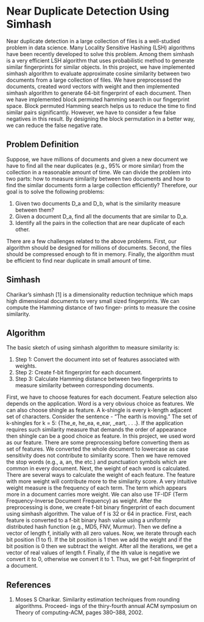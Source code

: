 # Near Duplicate Detection Using Simhash
Near duplicate detection in a large collection of files is a well-studied problem in data science. Many Locality Sensitive Hashing (LSH) algorithms have been recently developed to solve this problem. Among them simhash is a very efficient LSH algorithm that uses probabilistic method to generate similar fingerprints for similar objects. In this project, we have implemented simhash algorithm to evaluate approximate cosine similarity between two documents from a large collection of files. We have preprocessed the documents, created word vectors with weight and then implemented simhash algorithm to generate 64-bit fingerprint of each document. Then we have implemented block permuted hamming search in our fingerprint space. Block permuted Hamming search helps us to reduce the time to find similar pairs significantly. However, we have to consider a few false negatives in this result. By designing the block permutation in a better way, we can reduce the false negative rate.

## Problem Definition
Suppose, we have millions of documents and given a new document we have to find all the near duplicates (e.g., 95% or more similar) from the collection in a reasonable amount of time. We can divide the problem into two parts: how to measure similarity between two documents and how to find the similar documents form a large collection efficiently? Therefore, our goal is to solve the following problems:

1. Given two documents D\_a and D\_b, what is the similarity measure between them?
2. Given a document D\_a, find all the documents that are similar to D\_a.
3. Identify all the pairs in the collection that are near duplicate of each other.

There are a few challenges related to the above problems. First, our algorithm should be designed for millions of documents. Second, the files should be compressed enough to fit in memory. Finally, the algorithm must be efficient to find near duplicate in small amount of time.

## Simhash
Charikar’s simhash [1] is a dimensionality reduction technique which maps high dimensional documents to very small sized fingerprints. We can compute the Hamming distance of two finger- prints to measure the cosine similarity.

## Algorithm

The basic sketch of using simhash algorithm to measure similarity is:

1. Step 1: Convert the document into set of features associated with weights.
2. Step 2: Create f-bit fingerprint for each document.
3. Step 3: Calculate Hamming distance between two fingerprints to measure similarity between corresponding documents.

First, we have to choose features for each document. Feature selection also depends on the application. Word is a very obvious choice as features. We can also choose shingle as feature. A k-shingle is every k-length adjacent set of characters. Consider the sentence - “The earth is moving.” The set of k-shingles for k = 5: {The\_e, he\_ea, e\_ear, \_eart, . . .}. If the application requires such similarity measure that demands the order of appearance then shingle can be a good choice as feature. In this project, we used word as our feature. There are some preprocessing before converting them as set of features. We converted the whole document to lowercase as case sensitivity does not contribute to similarity score. Then we have removed the stop words (e.g., a, an, the etc.) and punctuation symbols which are common in every document. Next, the weight of each word is calculated. There are several ways to calculate the weight of each feature. The feature with more weight will contribute more to the similarity score. A very intuitive weight measure is the frequency of each term. The term which appears more in a document carries more weight. We can also use TF-IDF (Term Frequency-Inverse Document Frequency) as weight.
After the preprocessing is done, we create f-bit binary fingerprint of each document using simhash algorithm. The value of f is 32 or 64 in practice. First, each feature is converted to a f-bit binary hash value using a uniformly distributed hash function (e.g., MD5, FNV, Murmur). Then we define a vector of length f, initially with all zero values. Now, we iterate through each bit position (1 to f). If the bit position is 1 then we add the weight and if the bit position is 0 then we subtract the weight. After all the iterations, we get a vector of real values of length f. Finally, if the ith value is negative we convert it to 0, otherwise we convert it to 1. Thus, we get f-bit fingerprint of a document.

## References
1. Moses S Charikar. Similarity estimation techniques from rounding algorithms. Proceed- ings of the thiry-fourth annual ACM symposium on Theory of computing-ACM, pages 380–388, 2002.
